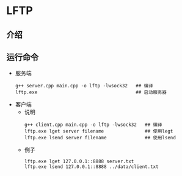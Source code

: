 # LFTP

## 介绍


## 运行命令
* 服务端
    ```shell
    g++ server.cpp main.cpp -o lftp -lwsock32   ## 编译
    lftp.exe                                    ## 启动服务器
    ```
* 客户端
    * 说明
        ```shell
        g++ client.cpp main.cpp -o lftp -lwsock32   ## 编译
        lftp.exe lget server filename               ## 使用legt
        lftp.exe lsend server filename              ## 使用lsend
        ```
    * 例子
        ```shell
        lftp.exe lget 127.0.0.1::8888 server.txt
        lftp.exe lsend 127.0.0.1::8888 ../data/client.txt
        ```
